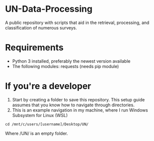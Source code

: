 # UN-Data-Processing
A public repository with scripts that aid in the retrieval, processing, and classification of numerous surveys.

# Requirements
- Python 3 installed, preferably the newest version available
- The following modules: requests (needs pip module)

# If you're a developer
1. Start by creating a folder to save this repository. This setup guide assumes that you know how to navigate through directories.
2. This is an example navigation in my machine, where I run Windows Subsystem for Linux (WSL)
```
cd /mnt/c/users/[username]/Desktop/UN/
```
Where /UN/ is an empty folder. 

